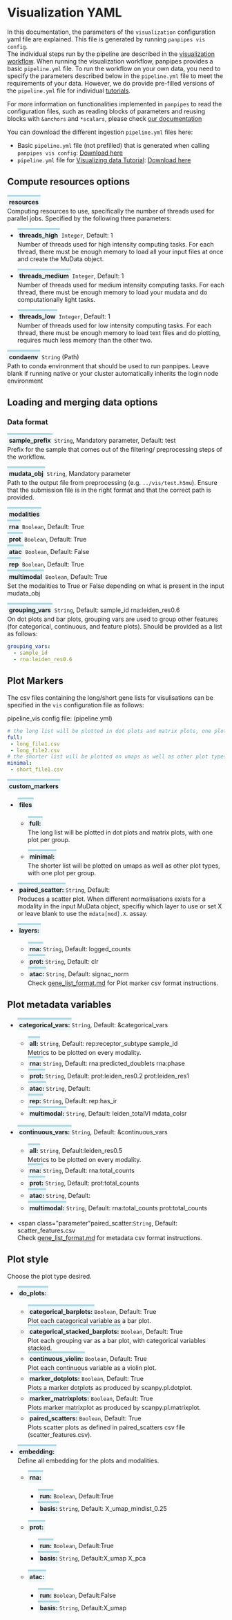 <style>
  .parameter {
    border-top: 4px solid lightblue;
    background-color: rgba(173, 216, 230, 0.2);
    padding: 4px;
    display: inline-block;
    font-weight: bold;
  }
</style>

# Visualization YAML

In this documentation, the parameters of the `visualization` configuration yaml file are explained. 
This file is generated by running `panpipes vis config`.  <br> The individual steps run by the pipeline are described in the [visualization workflow](https://panpipes-pipelines.readthedocs.io/en/latest/workflows/vis.html).
When running the visualization workflow, panpipes provides a basic `pipeline.yml` file.
To run the workflow on your own data, you need to specify the parameters described below in the `pipeline.yml` file to meet the requirements of your data.
However, we do provide pre-filled versions of the `pipeline.yml` file for individual [tutorials](https://panpipes-pipelines.readthedocs.io/en/latest/tutorials/index.html).

For more information on functionalities implemented in `panpipes` to read the configuration files, such as reading blocks of parameters and reusing blocks with  `&anchors` and `*scalars`, please check [our documentation](./useful_info_on_yml.md)

You can download the different ingestion `pipeline.yml` files here:
- Basic `pipeline.yml` file (not prefilled) that is generated when calling `panpipes vis config`: [Download here](https://github.com/DendrouLab/panpipes/blob/main/panpipes/panpipes/pipeline_vis/pipeline.yml)
- `pipeline.yml` file for [Visualizing data Tutorial](https://panpipes-tutorials.readthedocs.io/en/latest/visualization/pipeline_yml.html): [Download here](https://panpipes-tutorials.readthedocs.io/en/latest/_downloads/29daa86241829b362152785caf30ab61/pipeline.yml)

## Compute resources options
<span class="parameter">resources</span><br>
Computing resources to use, specifically the number of threads used for parallel jobs.
Specified by the following three parameters:
  - <span class="parameter">threads_high</span> `Integer`, Default: 1<br>
        Number of threads used for high intensity computing tasks. 
        For each thread, there must be enough memory to load all your input files at once and create the MuData object.

  - <span class="parameter">threads_medium</span> `Integer`, Default: 1<br>
        Number of threads used for medium intensity computing tasks.
        For each thread, there must be enough memory to load your mudata and do computationally light tasks.

  - <span class="parameter">threads_low</span> `Integer`, Default: 1<br>
  	    Number of threads used for low intensity computing tasks.
        For each thread, there must be enough memory to load text files and do plotting, requires much less memory than the other two.

<span class="parameter">condaenv</span> `String` (Path)<br>
    Path to conda environment that should be used to run panpipes.
    Leave blank if running native or your cluster automatically inherits the login node environment

## Loading and merging data options
### Data format

<span class="parameter">sample_prefix</span> `String`, Mandatory parameter, Default: test<br>
Prefix for the sample that comes out of the filtering/ preprocessing steps of the workflow.

<span class="parameter">mudata_obj</span> `String`, Mandatory parameter <br>
 Path to the output file from preprocessing (e.g. `../vis/test.h5mu`).
 Ensure that the submission file is in the right format and that the correct path is provided.

<span class="parameter">modalities</span><br>
<span class="parameter">rna</span> `Boolean`, Default: True <br>
<span class="parameter">prot</span> `Boolean`, Default: True <br>
<span class="parameter">atac</span> `Boolean`, Default: False <br>
<span class="parameter">rep</span> `Boolean`, Default: True <br>
<span class="parameter">multimodal</span> `Boolean`, Default: True <br>
Set the modalities to True or False depending on what is present in the input mudata_obj

<span class="parameter">grouping_vars</span> `String`, Default: sample_id  rna:leiden_res0.6 <br>
On dot plots and bar plots, grouping vars are used to group other features (for categorical, continuous, and feature plots).
Should be provided as a list as follows: 

```yaml 
grouping_vars: 
  - sample_id
  - rna:leiden_res0.6

```

## Plot Markers 
  
The csv files containing the long/short gene lists for visulisations can be specified in the `vis` configuration file as follows:

pipeline_vis config file: (pipeline.yml)

```yaml
# the long list will be plotted in dot plots and matrix plots, one plot per group
full:
 - long_file1.csv
 - long_file2.csv
# the shorter list will be plotted on umaps as well as other plot types, one plot per group
minimal:
 - short_file1.csv

```
<span class="parameter">custom_markers</span><br>
  - <span class="parameter">files</span><br>
  
    - <span class="parameter">full:</span><br>
The long list will be plotted in dot plots and matrix plots, with one plot per group. 

     - <span class="parameter">minimal:</span><br>
The shorter list will be plotted on umaps as well as other plot types, with one plot per group. 


- <span class="parameter">paired_scatter:</span>`String`, Default:  <br>
  Produces a scatter plot. When different normalisations exists for a modality in the input MuData object, specifiy which layer to use or set X or leave blank to use the `mdata[mod].X`. assay.

- <span class="parameter">layers:</span><br>
  - <span class="parameter">rna:</span>`String`, Default: logged_counts<br>
  - <span class="parameter">prot:</span>`String`, Default: clr<br> 
  - <span class="parameter">atac:</span>`String`, Default: signac_norm<br> 
Check [gene_list_format.md](https://github.com/DendrouLab/panpipes/edit/clustering_g/docs/usage/gene_list_format.md) for Plot marker csv format instructions. 


## Plot metadata variables 

- <span class="parameter">categorical_vars:</span>`String`, Default: &categorical_vars<br>
  - <span class="parameter">all:</span>`String`, Default: rep:receptor_subtype  sample_id<br>
Metrics to be plotted on every modality. 
  - <span class="parameter">rna:</span>`String`, Default: rna:predicted_doublets  rna:phase<br>
  - <span class="parameter">prot:</span>`String`, Default: prot:leiden_res0.2    prot:leiden_res1<br>
  - <span class="parameter">atac:</span>`String`, Default: <br>
  - <span class="parameter">rep:</span>`String`, Default: rep:has_ir<br>
  - <span class="parameter">multimodal:</span>`String`, Default: leiden_totalVI    mdata_colsr<br> 

- <span class="parameter">continuous_vars:</span>`String`, Default: &continuous_vars<br>
  - <span class="parameter">all:</span>`String`, Default:leiden_res0.5<br>
Metrics to be plotted on every modality. 
  - <span class="parameter">rna:</span>`String`, Default: rna:total_counts<br>
  - <span class="parameter">prot:</span>`String`, Default: prot:total_counts<br>
  - <span class="parameter">atac:</span>`String`, Default: <br>
  - <span class="parameter">multimodal:</span>`String`, Default: rna:total_counts    prot:total_counts<br>
  
- <span class="parameter"paired_scatter:</span>`String`, Default: scatter_features.csv<br>
Check [gene_list_format.md](https://github.com/DendrouLab/panpipes/edit/clustering_g/docs/usage/gene_list_format.md) for metadata csv format instructions. 

## Plot style 
Choose the plot type desired. 
- <span class="parameter">do_plots:</span><br>
  - <span class="parameter">categorical_barplots:</span>`Boolean`, Default: True<br>
  Plot each categorical variable as a bar plot. 
  - <span class="parameter">categorical_stacked_barplots:</span>`Boolean`, Default: True<br>
  Plot each grouping var as a bar plot, with categorical variables stacked.
  - <span class="parameter">continuous_violin:</span>`Boolean`, Default: True<br>
  Plot each continuous variable as a violin plot.
  - <span class="parameter">marker_dotplots:</span>`Boolean`, Default: True<br>
  Plots a marker dotplots as produced by scanpy.pl.dotplot.
  - <span class="parameter"> marker_matrixplots:</span>`Boolean`, Default: True<br>
  Plots marker matrixplot as produced by scanpy.pl.matrixplot.
  - <span class="parameter">paired_scatters:</span>`Boolean`, Default: True<br>
  Plots scatter plots as defined in paired_scatters csv file (scatter_features.csv).

- <span class="parameter">embedding:</span><br>
Define all embedding for the plots and modalities.  
  - <span class="parameter">rna:</span><br>
    - <span class="parameter">run:</span>`Boolean`, Default:True<br>
    - <span class="parameter">basis:</span>`String`, Default: X_umap_mindist_0.25<br>
  - <span class="parameter">prot:</span><br>
    - <span class="parameter">run:</span>`Boolean`, Default:True<br>
    - <span class="parameter">basis:</span>`String`, Default:X_umap    X_pca<br>
  
  - <span class="parameter">atac:</span><br>
    - <span class="parameter">run:</span>`Boolean`, Default:False<br>
    - <span class="parameter">basis:</span>`String`, Default:X_umap<br>





 
      




